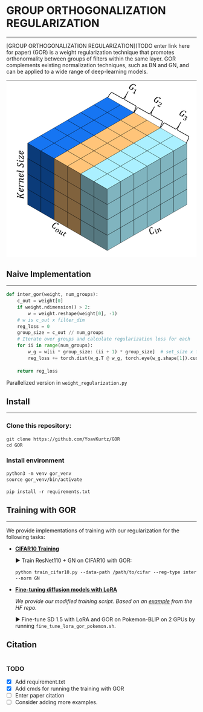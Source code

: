 # GROUP ORTHOGONALIZATION REGULARIZATION

---
[GROUP ORTHOGONALIZATION REGULARIZATION](TODO enter link here for paper)  (GOR) is a weight
regularization technique that promotes orthonormality between groups of filters within the
same layer. GOR complements existing normalization techniques, such as BN and GN, and
can be applied to a wide range of deep-learning models.

![GOR vis](groups_vis.png)

## Naive Implementation

---

```python
def inter_gor(weight, num_groups):
    c_out = weight[0]
    if weight.ndimension() > 2:
        w = weight.reshape(weight[0], -1)
    # w is c_out x filter_dim
    reg_loss = 0
    group_size = c_out // num_groups
    # Iterate over groups and calculate regularization loss for each
    for ii in range(num_groups):
        w_g = w[ii * group_size: (ii + 1) * group_size]  # set_size x filter_dim
        reg_loss += torch.dist(w_g.T @ w_g, torch.eye(w_g.shape[1]).cuda()) ** 2  # ||W^T * W - I||^2
    
    return reg_loss
```
Parallelized version in `weight_regularization.py`

## Install

---
### Clone this repository:
```shell
git clone https://github.com/YoavKurtz/GOR
cd GOR
```
### Install environment
```shell
python3 -m venv gor_venv
source gor_venv/bin/activate

pip install -r requirements.txt
```

## Training with GOR

---
We provide implementations of training with our regularization for the 
following tasks:
- **[CIFAR10 Training](train_cifar10.py)**

  :arrow_forward: Train ResNet110 + GN on CIFAR10 with GOR:
  ```shell
  python train_cifar10.py --data-path /path/to/cifar --reg-type inter --norm GN
  ```
  
- **[Fine-tuning diffusion models with LoRA](train_text_to_image_lora.py)**
  
  *We provide our modified training script. 
  Based on an [example](https://github.com/huggingface/diffusers/tree/main/examples/text_to_image) from the HF repo.*

  :arrow_forward: Fine-tune SD 1.5 with LoRA and GOR on Pokemon-BLIP on 2 GPUs by running `fine_tune_lora_gor_pokemon.sh`.
  
## Citation
```
```

### TODO
- [X] Add requirement.txt
- [x] Add cmds for running the training with GOR
- [ ] Enter paper citation
- [ ] Consider adding more examples.